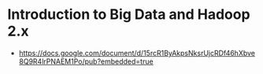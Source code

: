 # Introduction to Big Data and Hadoop 2.x



* https://docs.google.com/document/d/15rcR1ByAkpsNksrUjcRDf46hXbve8Q9R4lrPNAEM1Po/pub?embedded=true
